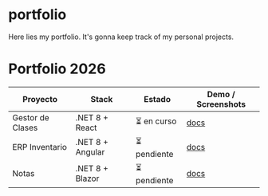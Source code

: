 # portfolio
Here lies my portfolio. It's gonna keep track of my personal projects.

# Portfolio 2026

| Proyecto       | Stack             | Estado | Demo / Screenshots |
|----------------|------------------|--------|---------------------|
| Gestor de Clases | .NET 8 + React   | ⏳ en curso | [docs](./gdt) |
| ERP Inventario | .NET 8 + Angular | ⏳ pendiente   | [docs](./erp-mvp) |
| Notas          | .NET 8 + Blazor  | ⏳ pendiente     | [docs](./notas-mvp) |
